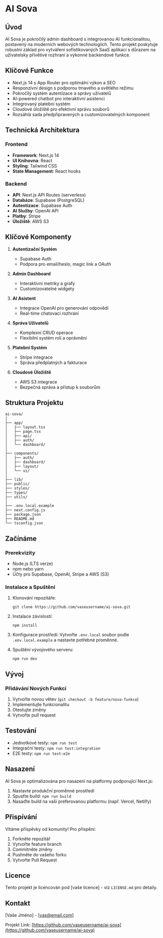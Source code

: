# AI Sova

## Úvod

AI Sova je pokročilý admin dashboard s integrovanou AI funkcionalitou, postavený na moderních webových technologiích. Tento projekt poskytuje robustní základ pro vytváření sofistikovaných SaaS aplikací s důrazem na uživatelsky přívětivé rozhraní a výkonné backendové funkce.

## Klíčové Funkce

- Next.js 14 s App Router pro optimální výkon a SEO
- Responzivní design s podporou tmavého a světlého režimu
- Pokročilý systém autentizace a správy uživatelů
- AI-powered chatbot pro interaktivní asistenci
- Integrovaný platební systém
- Cloudové úložiště pro efektivní správu souborů
- Rozsáhlá sada předpřipravených a customizovatelných komponent

## Technická Architektura

### Frontend
- **Framework**: Next.js 14
- **UI Knihovna**: React
- **Styling**: Tailwind CSS
- **State Management**: React hooks

### Backend
- **API**: Next.js API Routes (serverless)
- **Databáze**: Supabase (PostgreSQL)
- **Autentizace**: Supabase Auth
- **AI Služby**: OpenAI API
- **Platby**: Stripe
- **Úložiště**: AWS S3

## Klíčové Komponenty

1. **Autentizační Systém**
   - Supabase Auth
   - Podpora pro email/heslo, magic link a OAuth

2. **Admin Dashboard**
   - Interaktivní metriky a grafy
   - Customizovatelné widgety

3. **AI Asistent**
   - Integrace OpenAI pro generování odpovědí
   - Real-time chatovací rozhraní

4. **Správa Uživatelů**
   - Komplexní CRUD operace
   - Flexibilní systém rolí a oprávnění

5. **Platební Systém**
   - Stripe integrace
   - Správa předplatných a fakturace

6. **Cloudové Úložiště**
   - AWS S3 integrace
   - Bezpečná správa a přístup k souborům

## Struktura Projektu

```
ai-sova/
│
├── app/
│   ├── layout.tsx
│   ├── page.tsx
│   ├── api/
│   ├── auth/
│   └── dashboard/
│
├── components/
│   ├── auth/
│   ├── dashboard/
│   ├── layout/
│   └── ui/
│
├── lib/
├── public/
├── styles/
├── types/
├── utils/
│
├── .env.local.example
├── next.config.js
├── package.json
├── README.md
└── tsconfig.json
```

## Začínáme

### Prerekvizity
- Node.js (LTS verze)
- npm nebo yarn
- Účty pro Supabase, OpenAI, Stripe a AWS (S3)

### Instalace a Spuštění

1. Klonování repozitáře:
   ```
   git clone https://github.com/vaseusername/ai-sova.git
   ```

2. Instalace závislostí:
   ```
   npm install
   ```

3. Konfigurace prostředí:
   Vytvořte `.env.local` soubor podle `.env.local.example` a nastavte potřebné proměnné.

4. Spuštění vývojového serveru:
   ```
   npm run dev
   ```

## Vývoj

### Přidávání Nových Funkcí
1. Vytvořte novou větev (`git checkout -b feature/nova-funkce`)
2. Implementujte funkcionalitu
3. Otestujte změny
4. Vytvořte pull request

## Testování

- Jednotkové testy: `npm run test`
- Integrační testy: `npm run test:integration`
- E2E testy: `npm run test:e2e`

## Nasazení

AI Sova je optimalizována pro nasazení na platformy podporující Next.js:

1. Nastavte produkční proměnné prostředí
2. Spusťte build: `npm run build`
3. Nasaďte build na vaši preferovanou platformu (např. Vercel, Netlify)

## Přispívání

Vítáme příspěvky od komunity! Pro přispění:

1. Forkněte repozitář
2. Vytvořte feature branch
3. Commitněte změny
4. Pushněte do vašeho forku
5. Vytvořte Pull Request

## Licence

Tento projekt je licencován pod [vaše licence] - viz `LICENSE.md` pro detaily.

## Kontakt

[Vaše Jméno] - [vas@email.com]

Projekt Link: [https://github.com/vaseusername/ai-sova](https://github.com/vaseusername/ai-sova)

